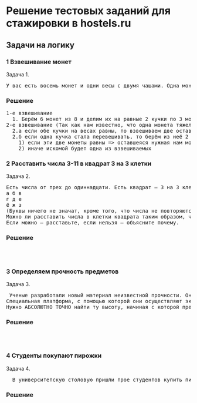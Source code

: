 <h1>Решение тестовых заданий для стажировки в hostels.ru</h1>
<h2>Задачи на логику</h2>
<h3>1 Взвешивание монет</h3>
Задача 1. 
<pre>У вас есть восемь монет и одни весы с двумя чашами. Одна монета немного тяжелее остальных. Как за два взвешивания найти тяжелую монету?</pre>
<h3>Решение</h3>
 <pre>
1-е взвешивание
  1. Берём 6 монет из 8 и делим их на равные 2 кучки по 3 монеты и взвешиваем
2-е взвешивание (Так как нам известно, что одна монета тяжелее остальных, то)
  2.а если обе кучки на весах равны, то взвешиваем две оставшиеся => находим тяжёлую
  2.б если одна кучка стала перевешивать, то берём из неё 2 монеты и взвешиваем:
    1) если эти две монеты равны => оставшеяся нужная нам монета
    2) иначе искомой будет одна из взвешиваемых</pre>
<h3>2 Расставить числа 3-11 в квадрат 3 на 3 клетки</h3>
Задача 2. 
<pre>Есть числа от трех до одиннадцати. Есть квадрат — 3 на 3 клетки:
а б в
г д е
ё ж з
(Буквы ничего не значат, кроме того, что числа не повторяются)
Можно ли расставить числа в клетки квадрата таким образом, что перемножения чисел в строках дает тот же результат, что и произведение чисел в столбцах с теми же номерами?
Если можно — расставьте, если нельзя — объясните почему.</pre>
<h3>Решение</h3>
 <pre>
  
 </pre>
 <h3>3 Определяем прочность предметов</h3>
Задача 3.<pre>
 Ученые разработали новый материал неизвестной прочности. Они знают, что материал разбивается при падении с высоты от 1 метра до 5 000 метров. Но не знают, с какой именно высоты. Чтобы определить прочность, ученые поднимают предмет на некоторую высоту и сбрасывают его оттуда. Их задача — определить, начиная с какой именно высоты предмет начнет разбиваться. 
Специальная платформа, с помощью которой они осуществляют эксперимент, скидывает предмет только с дискретных высот (1, 2, 3 ... 4999, 5000 метров — платформа не может скинуть предмет, например, с 2,5 метров. Точности в 1 метр ученым вполне достаточно). При падении с высоты "n" метров предмет уничтожается. Если же его сбрасывали с высоты ниже "n", то его можно использовать в повторных экспериментах.
Нужно АБСОЛЮТНО ТОЧНО найти ту высоту, начиная с которой предметы разрушаются. Сделать это нужно за МИНИМАЛЬНО возможное число экспериментов. У ученых при этом всего 2 предмета, но они абсолютно одинаковые. Каким образом этого можно достигнуть? Сколько экспериментов при этом максимально потребуется?
</pre>
<h3>Решение</h3>
 <pre>
  
 </pre>
 <h3>4 Студенты покупают пирожки</h3>
Задача 4.<pre>
  В университетскую столовую пришли трое студентов купить пирожки. Один хочет купить треть всех имеющихся в столовой пирожков и еще 2 пирожка. Другой хочет купить четверть от всех имеющихся пирожков и ещё 3 пирожка. А третий хочет купить пятую часть всех пирожков и ещё 8 пирожков. Если все трое купят столько пирожков, сколько планируют, то в столовой как раз закончатся все пирожки. Сколько пирожков есть в столовой? 
</pre>
<h3>Решение</h3>
 <pre>
  
 </pre>
